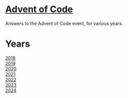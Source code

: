 # [Advent of Code](https://adventofcode.com/)

Answers to the Advent of Code event, for various years.

# Years

[2018](2018/)\
[2019](2019/)\
[2020](2020/)\
[2021](2021/)\
[2022](2022/)\
[2023](2023/)\
[2024](2024/)
